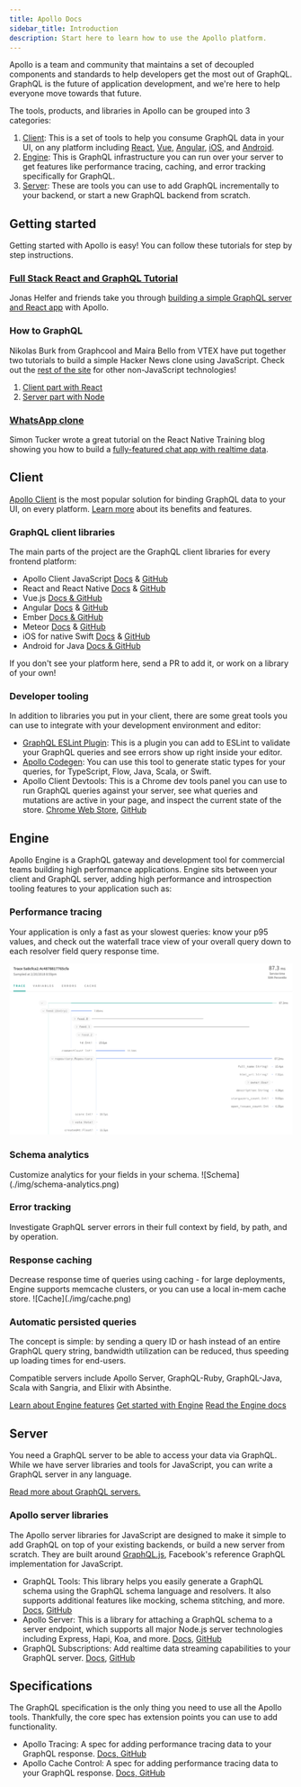 ```yaml
---
title: Apollo Docs
sidebar_title: Introduction
description: Start here to learn how to use the Apollo platform.
---
```


Apollo is a team and community that maintains a set of decoupled components and standards to help developers get the most out of GraphQL. GraphQL is the future of application development, and we're here to help everyone move towards that future.

The tools, products, and libraries in Apollo can be grouped into 3 categories:

1. [Client](#client-section): This is a set of tools to help you consume GraphQL data in your UI, on any platform including [React](/docs/react/), [Vue](https://github.com/akryum/vue-apollo), [Angular](/docs/angular), [iOS](/docs/ios/), and [Android](https://github.com/apollographql/apollo-android).
2. [Engine](#engine-section): This is GraphQL infrastructure you can run over your server to get features like performance tracing, caching, and error tracking specifically for GraphQL.
3. [Server](#server-section): These are tools you can use to add GraphQL incrementally to your backend, or start a new GraphQL backend from scratch.

<h2 id="getting-started">Getting started</h2>

Getting started with Apollo is easy! You can follow these tutorials for step by step instructions.

<h3 id="full-stack-graphql" title="Full stack tutorial"><a href="https://dev-blog.apollodata.com/full-stack-react-graphql-tutorial-582ac8d24e3b">Full Stack React and GraphQL Tutorial</a></h3>

Jonas Helfer and friends take you through [building a simple GraphQL server and React app](https://dev-blog.apollodata.com/full-stack-react-graphql-tutorial-582ac8d24e3b) with Apollo.

<h3 id="howtographql">How to GraphQL</h3>

Nikolas Burk from Graphcool and Maira Bello from VTEX have put together two tutorials to build a simple Hacker News clone using JavaScript. Check out the [rest of the site](https://www.howtographql.com/) for other non-JavaScript technologies!

1. [Client part with React](https://www.howtographql.com/react-apollo/0-introduction/)
2. [Server part with Node](https://www.howtographql.com/graphql-js/1-getting-started/)

<h3 id="chatty"><a href="https://medium.com/react-native-training/building-chatty-a-whatsapp-clone-with-react-native-and-apollo-part-1-setup-68a02f7e11">WhatsApp clone</a></h3>

Simon Tucker wrote a great tutorial on the React Native Training blog showing you how to build a [fully-featured chat app with realtime data](https://medium.com/react-native-training/building-chatty-a-whatsapp-clone-with-react-native-and-apollo-part-1-setup-68a02f7e11).

<h2 id="client-section">Client</h2>

[Apollo Client](/client/) is the most popular solution for binding GraphQL data to your UI, on every platform. [Learn more](/client) about its benefits and features.

<h3 id="client-libraries">GraphQL client libraries</h3>

The main parts of the project are the GraphQL client libraries for every frontend platform:

* Apollo Client JavaScript [Docs](/docs/react/) & [GitHub](https://github.com/apollographql/apollo-client)
* React and React Native [Docs](/docs/react/) & [GitHub](https://github.com/apollographql/react-apollo)
* Vue.js [Docs & GitHub](https://github.com/akryum/vue-apollo)
* Angular [Docs](/docs/angular/) & [GitHub](https://github.com/apollographql/apollo-angular)
* Ember [Docs & GitHub](https://github.com/bgentry/ember-apollo-client)
* Meteor [Docs](/docs/react/recipes/meteor/) & [GitHub](https://github.com/apollographql/meteor-integration)
* iOS for native Swift [Docs](/docs/ios) & [GitHub](https://github.com/apollographql/apollo-ios)
* Android for Java [Docs & GitHub](https://github.com/apollographql/apollo-android)

If you don't see your platform here, send a PR to add it, or work on a library of your own!

<h3 id="developer-tools">Developer tooling</h3>

In addition to libraries you put in your client, there are some great tools you can use to integrate with your development environment and editor:

* [GraphQL ESLint Plugin](https://github.com/apollographql/eslint-plugin-graphql): This is a plugin you can add to ESLint to validate your GraphQL queries and see errors show up right inside your editor. 
* [Apollo Codegen](https://github.com/apollographql/apollo-codegen): You can use this tool to generate static types for your queries, for TypeScript, Flow, Java, Scala, or Swift. 
* Apollo Client Devtools: This is a Chrome dev tools panel you can use to run GraphQL queries against your server, see what queries and mutations are active in your page, and inspect the current state of the store. [Chrome Web Store](https://chrome.google.com/webstore/detail/apollo-client-developer-t/jdkknkkbebbapilgoeccciglkfbmbnfm), [GitHub](https://github.com/apollographql/apollo-client-devtools)

<h2 id="engine-section">Engine</h2>

Apollo Engine is a GraphQL gateway and development tool for commercial teams building high performance applications. Engine sits between your client and GraphQL server, adding high performance and introspection tooling features to your application such as:

<h3 id="performance-tracing">Performance tracing</h3>
Your application is only a fast as your slowest queries: know your p95 values, and check out the waterfall trace view of your overall query down to each resolver field query response time. 

![Tracing](./img/waterfall.png)

<h3 id="schema-analytics">Schema analytics</h3>
Customize analytics for your fields in your schema. 
![Schema](./img/schema-analytics.png)

<h3 id="error-tracking">Error tracking</h3>
Investigate GraphQL server errors in their full context by field, by path, and by operation.

<h3 id="response-caching">Response caching</h3>
Decrease response time of queries using caching - for large deployments, Engine supports memcache clusters, or you can use a local in-mem cache store. 
![Cache](./img/cache.png)
    
<h3 id="persisted-queries">Automatic persisted queries</h3>
The concept is simple: by sending a query ID or hash instead of an entire GraphQL query string, bandwidth utilization can be reduced, thus speeding up loading times for end-users. 

 Compatible servers include Apollo Server, GraphQL-Ruby, GraphQL-Java, Scala with Sangria, and Elixir with Absinthe.  

[Learn about Engine features](/engine/)
[Get started with Engine](https://engine.apollographql.com)
[Read the Engine docs](/docs/engine/)

<h2 id="server-section">Server</h2>

You need a GraphQL server to be able to access your data via GraphQL. While we have server libraries and tools for JavaScript, you can write a GraphQL server in any language.

[Read more about GraphQL servers.](/servers/)

<h3 id="server-libraries">Apollo server libraries</h3>

The Apollo server libraries for JavaScript are designed to make it simple to add GraphQL on top of your existing backends, or build a new server from scratch. They are built around [GraphQL.js](https://github.com/graphql/graphql-js), Facebook's reference GraphQL implementation for JavaScript.

* GraphQL Tools: This library helps you easily generate a GraphQL schema using the GraphQL schema language and resolvers. It also supports additional features like mocking, schema stitching, and more. [Docs](/docs/graphql-tools), [GitHub](https://github.com/apollographql/graphql-tools)
* Apollo Server: This is a library for attaching a GraphQL schema to a server endpoint, which supports all major Node.js server technologies including Express, Hapi, Koa, and more. [Docs](/docs/apollo-server/), [GitHub](https://github.com/apollographql/apollo-server)
* GraphQL Subscriptions: Add realtime data streaming capabilities to your GraphQL server. [Docs](/docs/graphql-subscriptions), [GitHub](https://github.com/apollographql/subscriptions-transport-ws)

<h2 id="specifications">Specifications</h2>

The GraphQL specification is the only thing you need to use all the Apollo tools. Thankfully, the core spec has extension points you can use to add functionality.

* Apollo Tracing: A spec for adding performance tracing data to your GraphQL response. [Docs, GitHub](https://github.com/apollographql/apollo-tracing)
* Apollo Cache Control: A spec for adding performance tracing data to your GraphQL response. [Docs, GitHub](https://github.com/apollographql/apollo-cache-control)
